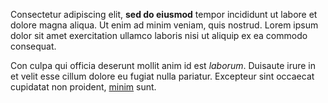 Consectetur adipiscing elit, **sed do eiusmod** tempor incididunt ut labore et dolore magna aliqua. Ut enim ad minim veniam, quis nostrud. Lorem ipsum dolor sit amet exercitation ullamco laboris nisi ut aliquip ex ea commodo consequat.

Con culpa qui officia deserunt mollit anim id est *laborum*. Duisaute irure in et velit esse cillum dolore eu fugiat nulla pariatur. Excepteur sint occaecat cupidatat non proident, [minim](https://example.com) sunt.
